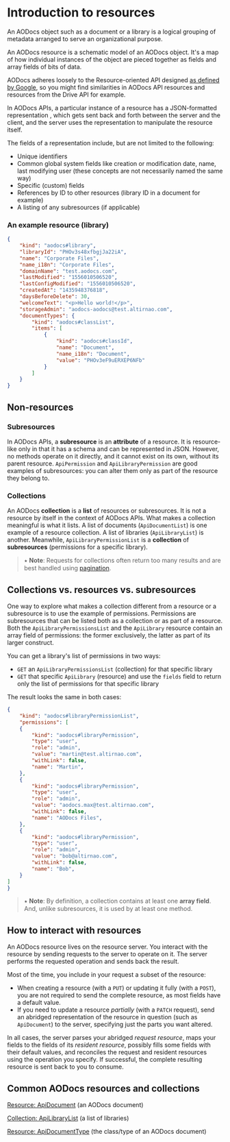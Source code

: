# Introduction to resources

An AODocs object such as a document or a library is a logical grouping of metadata arranged to serve an organizational purpose.

An AODocs resource is a schematic model of an AODocs object. It's a map of how individual instances of the object are pieced together as fields and array fields of bits of data.

AODocs adheres loosely to the Resource-oriented API designed [as defined by Google](https://cloud.google.com/apis/design/resources), so you might find similarities in AODocs API resources and resources from the Drive API for example.

In AODocs APIs, a particular instance of a resource has a JSON-formatted representation , which gets sent back and forth between the server and the client, and the server uses the representation to manipulate the resource itself.

The fields of a representation include, but are not limited to the following:

*   Unique identifiers
*   Common global system fields like creation or modification date, name, last modifying user (these concepts are not necessarily named the same way)
*   Specific (custom) fields
*   References by ID to other resources (library ID in a document for example)
*   A listing of any subresources (if applicable)


### An example resource (library)

```json
{
    "kind": "aodocs#library",
    "libraryId": "PHOv3s48xfbgjJa22iA",
    "name": "Corporate Files",
    "name_i18n": "Corporate Files",
    "domainName": "test.aodocs.com",
    "lastModified": "1556010506520",
    "lastConfigModified": "1556010506520",
    "createdAt": "1435948376818",
    "daysBeforeDelete": 30,
    "welcomeText": "<p>Hello world!</p>",
    "storageAdmin": "aodocs-aodocs@test.altirnao.com",
    "documentTypes": {
        "kind": "aodocs#classList",
        "items": [
            {
                "kind": "aodocs#classId",
                "name": "Document",
                "name_i18n": "Document",
                "value": "PHOv3eF9uERXEP6NFb"
            }
        ]
    }
}
```

## Non-resources

### Subresources

In AODocs APIs, a **subresource** is an **attribute** of a resource. It is resource-like only in that it has a schema and can be represented in JSON. However, no methods operate on it directly, and it cannot exist on its own, without its parent resource. ```ApiPermission``` and ```ApiLibraryPermission``` are good examples of subresources: you can alter them only as part of the resource they belong to.

### Collections

An AODocs **collection** is a **list** of resources or subresources. It is not a resource by itself in the context of AODocs APIs. What makes a collection meaningful is what it lists. A list of documents (```ApiDocumentList```) is one example of a resource collection. A list of libraries (```ApiLibraryList```) is another. Meanwhile, ```ApiLibraryPermissionList``` is a **collection** of **subresources** (permissions for a specific library).

> ⭑  **Note**: Requests for collections often return too many results and are best handled using [pagination](/docs/aodocs-staging.altirnao.com/1/c/Guides/60-Best%20practices/20-Performance%20considerations).

## Collections vs. resources vs. subresources

One way to explore what makes a collection different from a resource or a subresource is to use the example of permissions. Permissions are subresources that can be listed both as a collection or as part of a resource. Both the ```ApiLibraryPermissionsList``` and the ```ApiLibrary``` resource contain an array field of permissions: the former exclusively, the latter as part of its larger construct.

You can get a library's list of permissions in two ways:

*   `GET` an `ApiLibraryPermissionsList` (collection) for that specific library
*   `GET` that specific `ApiLibrary` (resource) and use the `fields` field to return only the list of permissions for that specific library

The result looks the same in both cases:

```json
{
    "kind": "aodocs#libraryPermissionList",
    "permissions": [
    {
        "kind": "aodocs#libraryPermission",
        "type": "user",
        "role": "admin",
        "value": "martin@test.altirnao.com",
        "withLink": false,
        "name": "Martin",
    },
    {
        "kind": "aodocs#libraryPermission",
        "type": "user",
        "role": "admin",
        "value": "aodocs.max@test.altirnao.com",
        "withLink": false,
        "name": "AODocs Files",
    },
    {
        "kind": "aodocs#libraryPermission",
        "type": "user",
        "role": "admin",
        "value": "bob@altirnao.com",
        "withLink": false,
        "name": "Bob",
    }
]
}
```

> ⭑  **Note**: By definition, a collection contains at least one **array field**. And, unlike subresources, it is used by at least one method.

## **How to interact with resources**

An AODocs resource lives on the resource server. You interact with the resource by sending requests to the server to operate on it. The server performs the requested operation and sends back the result.

Most of the time, you include in your request a subset of the resource:

*   When creating a resource (with a ```PUT```) or updating it fully (with a ```POST```), you are not required to send the complete resource, as most fields have a default value.
*   If you need to update a resource _partially_ (with a `PATCH` request), send an abridged representation of the resource in question (such as `ApiDocument`) to the server, specifying just the parts you want altered.

In all cases, the server parses your abridged _request resource_, maps your fields to the fields of its _resident resource_, possibly fills some fields with their default values, and reconciles the request and resident resources using the operation you specify. If successful, the complete resulting resource is sent back to you to consume.

## Common AODocs resources and collections

[Resource: ApiDocument](/docs/aodocs-staging.altirnao.com/1/types/ApiDocument) (an AODocs document)

[Collection: ApiLibraryList](/docs/aodocs-staging.altirnao.com/1/types/ApiLibraryList) (a list of libraries)

[Resource: ApiDocumentType](/docs/aodocs-staging.altirnao.com/1/types/ApiDocumentType) (the class/type of an AODocs document)